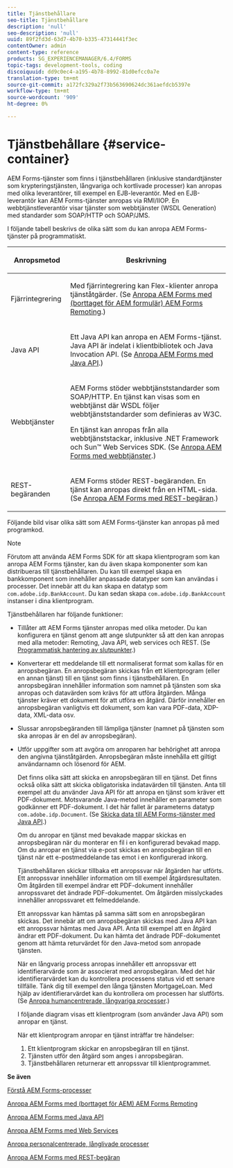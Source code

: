 ```yaml
---
title: Tjänstbehållare
seo-title: Tjänstbehållare
description: 'null'
seo-description: 'null'
uuid: 89f2fd3d-63d7-4b70-b335-47314441f3ec
contentOwner: admin
content-type: reference
products: SG_EXPERIENCEMANAGER/6.4/FORMS
topic-tags: development-tools, coding
discoiquuid: dd9c0ec4-a195-4b78-8992-81d0efcc0a7e
translation-type: tm+mt
source-git-commit: a172fc329a2f73b563690624dc361aefdcb5397e
workflow-type: tm+mt
source-wordcount: '909'
ht-degree: 0%

---
```



# Tjänstbehållare {#service-container}

AEM Forms-tjänster som finns i tjänstbehållaren (inklusive standardtjänster som krypteringstjänsten, långvariga och kortlivade processer) kan anropas med olika leverantörer, till exempel en EJB-leverantör. Med en EJB-leverantör kan AEM Forms-tjänster anropas via RMI/IIOP. En webbtjänstleverantör visar tjänster som webbtjänster (WSDL Generation) med standarder som SOAP/HTTP och SOAP/JMS.

I följande tabell beskrivs de olika sätt som du kan anropa AEM Forms-tjänster på programmatiskt.

<table>
 <thead>
  <tr>
   <th><p>Anropsmetod</p></th> 
   <th><p>Beskrivning</p></th> 
  </tr> 
 </thead> 
 <tbody>
  <tr>
   <td><p>Fjärrintegrering</p></td> 
   <td><p>Med fjärrintegrering kan Flex-klienter anropa tjänståtgärder. (Se <a href="/help/forms/developing/invoking-aem-forms-using-remoting.md#invoking-aem-forms-using-remoting">Anropa AEM Forms med (borttaget för AEM formulär) AEM Forms Remoting</a>.)</p></td> 
  </tr> 
  <tr>
   <td><p>Java API</p></td> 
   <td><p>Ett Java API kan anropa en AEM Forms-tjänst. Java API är indelat i klientbibliotek och Java Invocation API. (Se <a href="/help/forms/developing/invoking-aem-forms-using-java.md#invoking-aem-forms-using-the-java-api">Anropa AEM Forms med Java API</a>.)</p></td> 
  </tr> 
  <tr>
   <td><p>Webbtjänster</p></td> 
   <td><p>AEM Forms stöder webbtjänststandarder som SOAP/HTTP. En tjänst kan visas som en webbtjänst där WSDL följer webbtjänststandarder som definieras av W3C.</p><p>En tjänst kan anropas från alla webbtjänststackar, inklusive .NET Framework och Sun™ Web Services SDK. (Se <a href="/help/forms/developing/invoking-aem-forms-using-web.md#invoking-aem-forms-using-web-services">Anropa AEM Forms med webbtjänster</a>.)</p></td> 
  </tr> 
  <tr>
   <td><p>REST-begäranden</p></td> 
   <td><p>AEM Forms stöder REST-begäranden. En tjänst kan anropas direkt från en HTML-sida. (Se <a href="/help/forms/developing/invoking-aem-forms-using-rest.md#invoking-aem-forms-using-rest-requests">Anropa AEM Forms med REST-begäran</a>.)</p></td> 
  </tr> 
 </tbody> 
</table>

Följande bild visar olika sätt som AEM Forms-tjänster kan anropas på med programkod.

>[!NOTE]
>
>Förutom att använda AEM Forms SDK för att skapa klientprogram som kan anropa AEM Forms tjänster, kan du även skapa komponenter som kan distribueras till tjänstbehållaren. Du kan till exempel skapa en bankkomponent som innehåller anpassade datatyper som kan användas i processer. Det innebär att du kan skapa en datatyp som `com.adobe.idp.BankAccount`. Du kan sedan skapa `com.adobe.idp.BankAccount` instanser i dina klientprogram.

Tjänstbehållaren har följande funktioner:

* Tillåter att AEM Forms tjänster anropas med olika metoder. Du kan konfigurera en tjänst genom att ange slutpunkter så att den kan anropas med alla metoder: Remoting, Java API, web services och REST. (Se [Programmatisk hantering av slutpunkter](/help/forms/developing/programmatically-endpoints.md#programmatically-managing-endpoints).)
* Konverterar ett meddelande till ett normaliserat format som kallas för en anropsbegäran. En anropsbegäran skickas från ett klientprogram (eller en annan tjänst) till en tjänst som finns i tjänstbehållaren. En anropsbegäran innehåller information som namnet på tjänsten som ska anropas och datavärden som krävs för att utföra åtgärden. Många tjänster kräver ett dokument för att utföra en åtgärd. Därför innehåller en anropsbegäran vanligtvis ett dokument, som kan vara PDF-data, XDP-data, XML-data osv.
* Slussar anropsbegäranden till lämpliga tjänster (namnet på tjänsten som ska anropas är en del av anropsbegäran).
* Utför uppgifter som att avgöra om anroparen har behörighet att anropa den angivna tjänståtgärden. Anropsbegäran måste innehålla ett giltigt användarnamn och lösenord för AEM.

   Det finns olika sätt att skicka en anropsbegäran till en tjänst. Det finns också olika sätt att skicka obligatoriska indatavärden till tjänsten. Anta till exempel att du använder Java API för att anropa en tjänst som kräver ett PDF-dokument. Motsvarande Java-metod innehåller en parameter som godkänner ett PDF-dokument. I det här fallet är parameterns datatyp `com.adobe.idp.Document`. (Se [Skicka data till AEM Forms-tjänster med Java API](/help/forms/developing/invoking-aem-forms-using-java.md#passing-data-to-aem-forms-services-using-the-java-api).)

   Om du anropar en tjänst med bevakade mappar skickas en anropsbegäran när du monterar en fil i en konfigurerad bevakad mapp. Om du anropar en tjänst via e-post skickas en anropsbegäran till en tjänst när ett e-postmeddelande tas emot i en konfigurerad inkorg.

   Tjänstbehållaren skickar tillbaka ett anropssvar när åtgärden har utförts. Ett anropssvar innehåller information om till exempel åtgärdsresultaten. Om åtgärden till exempel ändrar ett PDF-dokument innehåller anropssvaret det ändrade PDF-dokumentet. Om åtgärden misslyckades innehåller anropssvaret ett felmeddelande.

   Ett anropssvar kan hämtas på samma sätt som en anropsbegäran skickas. Det innebär att om anropsbegäran skickas med Java API kan ett anropssvar hämtas med Java API. Anta till exempel att en åtgärd ändrar ett PDF-dokument. Du kan hämta det ändrade PDF-dokumentet genom att hämta returvärdet för den Java-metod som anropade tjänsten.

   När en långvarig process anropas innehåller ett anropssvar ett identifierarvärde som är associerat med anropsbegäran. Med det här identifierarvärdet kan du kontrollera processens status vid ett senare tillfälle. Tänk dig till exempel den långa tjänsten MortgageLoan. Med hjälp av identifierarvärdet kan du kontrollera om processen har slutförts. (Se [Anropa humancentrerade, långvariga processer](/help/forms/developing/invoking-human-centric-long-lived.md#invoking-human-centric-long-lived-processes).)

   I följande diagram visas ett klientprogram (som använder Java API) som anropar en tjänst.

   När ett klientprogram anropar en tjänst inträffar tre händelser:

   1. Ett klientprogram skickar en anropsbegäran till en tjänst.
   1. Tjänsten utför den åtgärd som anges i anropsbegäran.
   1. Tjänstbehållaren returnerar ett anropssvar till klientprogrammet.

**Se även**

[Förstå AEM Forms-processer](/help/forms/developing/aem-forms-processes.md#understanding-aem-forms-processes)

[Anropa AEM Forms med (borttaget för AEM) AEM Forms Remoting](/help/forms/developing/invoking-aem-forms-using-remoting.md#invoking-aem-forms-using-remoting)

[Anropa AEM Forms med Java API](/help/forms/developing/invoking-aem-forms-using-java.md#invoking-aem-forms-using-the-java-api)

[Anropa AEM Forms med Web Services](/help/forms/developing/invoking-aem-forms-using-web.md#invoking-aem-forms-using-web-services)

[Anropa personalcentrerade, långlivade processer](/help/forms/developing/invoking-human-centric-long-lived.md#invoking-human-centric-long-lived-processes)

[Anropa AEM Forms med REST-begäran](/help/forms/developing/invoking-aem-forms-using-rest.md#invoking-aem-forms-using-rest-requests)

